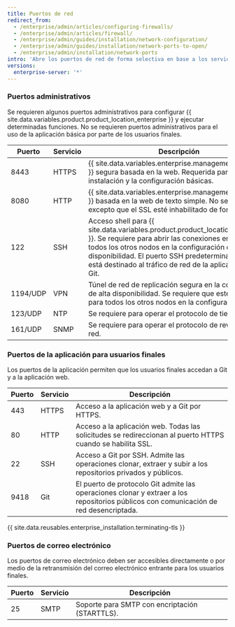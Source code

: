 ```yaml
---
title: Puertos de red
redirect_from:
  - /enterprise/admin/articles/configuring-firewalls/
  - /enterprise/admin/articles/firewall/
  - /enterprise/admin/guides/installation/network-configuration/
  - /enterprise/admin/guides/installation/network-ports-to-open/
  - /enterprise/admin/installation/network-ports
intro: 'Abre los puertos de red de forma selectiva en base a los servicios de red que necesitas exponer a los administradores, usuarios finales y apoyo de correo electrónico.'
versions:
  enterprise-server: '*'
---
```


### Puertos administrativos

Se requieren algunos puertos administrativos para configurar {{ site.data.variables.product.product_location_enterprise }} y ejecutar determinadas funciones. No se requieren puertos administrativos para el uso de la aplicación básica por parte de los usuarios finales.

| Puerto   | Servicio | Descripción                                                                                                                                                                                                                                                                                            |
| -------- | -------- | ------------------------------------------------------------------------------------------------------------------------------------------------------------------------------------------------------------------------------------------------------------------------------------------------------ |
| 8443     | HTTPS    | {{ site.data.variables.enterprise.management_console }} segura basada en la web. Requerida para la instalación y la configuración básicas.                                                                                                                                                             |
| 8080     | HTTP     | {{ site.data.variables.enterprise.management_console }} basada en la web de texto simple. No se requiere excepto que el SSL esté inhabilitado de forma manual.                                                                                                                                         |
| 122      | SSH      | Acceso shell para {{ site.data.variables.product.product_location_enterprise }}. Se requiere para abrir las conexiones entrantes de todos los otros nodos en la configuración de alta disponibilidad. El puerto SSH predeterminado (22) está destinado al tráfico de red de la aplicación SSH y Git. |
| 1194/UDP | VPN      | Túnel de red de replicación segura en la configuración de alta disponibilidad. Se requiere que esté abierto para todos los otros nodos en la configuración.                                                                                                                                            |
| 123/UDP  | NTP      | Se requiere para operar el protocolo de tiempo.                                                                                                                                                                                                                                                        |
| 161/UDP  | SNMP     | Se requiere para operar el protocolo de revisión de red.                                                                                                                                                                                                                                               |

### Puertos de la aplicación para usuarios finales

Los puertos de la aplicación permiten que los usuarios finales accedan a Git y a la aplicación web.

| Puerto | Servicio | Descripción                                                                                                                           |
| ------ | -------- | ------------------------------------------------------------------------------------------------------------------------------------- |
| 443    | HTTPS    | Acceso a la aplicación web y a Git por HTTPS.                                                                                         |
| 80     | HTTP     | Acceso a la aplicación web. Todas las solicitudes se redireccionan al puerto HTTPS cuando se habilita SSL.                            |
| 22     | SSH      | Acceso a Git por SSH. Admite las operaciones clonar, extraer y subir a los repositorios privados y públicos.                          |
| 9418   | Git      | El puerto de protocolo Git admite las operaciones clonar y extraer a los repositorios públicos con comunicación de red desencriptada. |

{{ site.data.reusables.enterprise_installation.terminating-tls }}

### Puertos de correo electrónico

Los puertos de correo electrónico deben ser accesibles directamente o por medio de la retransmisión del correo electrónico entrante para los usuarios finales.

| Puerto | Servicio | Descripción                                    |
| ------ | -------- | ---------------------------------------------- |
| 25     | SMTP     | Soporte para SMTP con encriptación (STARTTLS). |
